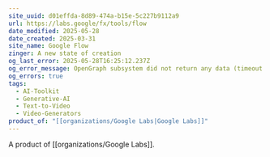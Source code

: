 ```yaml
---
site_uuid: d01effda-8d89-474a-b15e-5c227b9112a9
url: https://labs.google/fx/tools/flow
date_modified: 2025-05-28
date_created: 2025-03-31
site_name: Google Flow
zinger: A new state of creation
og_last_error: 2025-05-28T16:25:12.237Z
og_error_message: OpenGraph subsystem did not return any data (timeout or crash).
og_errors: true
tags:
  - AI-Toolkit
  - Generative-AI
  - Text-to-Video
  - Video-Generators
product_of: "[[organizations/Google Labs|Google Labs]]"
---
```


A product of [[organizations/Google Labs]].

